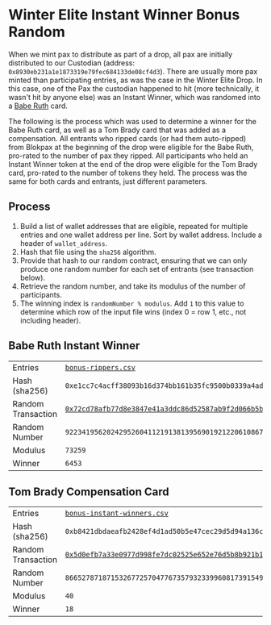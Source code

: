 # Winter Elite Instant Winner Bonus Random

When we mint pax to distribute as part of a drop, all pax are initially distributed to our Custodian (address: `0x8930eb231a1e1873319e79fec684133de08cf4d3`). There are usually more pax minted than participating entries, as was the case in the Winter Elite Drop. In this case, one of the Pax the custodian happened to hit (more technically, it wasn't hit by anyone else) was an Instant Winner, which was randomed into a [Babe Ruth](https://opensea.io/assets/matic/0xa9810db43691811f5ca00c051e0ff370843fb366/2147484544) card.

The following is the process which was used to determine a winner for the Babe Ruth card, as well as a Tom Brady card that was added as a compensation. All entrants who ripped cards (or had them auto-ripped) from Blokpax at the beginning of the drop were eligible for the Babe Ruth, pro-rated to the number of pax they ripped. All participants who held an Instant Winner token at the end of the drop were eligible for the Tom Brady card, pro-rated to the number of tokens they held. The process was the same for both cards and entrants, just different parameters.

## Process

1. Build a list of wallet addresses that are eligible, repeated for multiple entries and one wallet address per line. Sort by wallet address. Include a header of `wallet_address`.
2. Hash that file using the `sha256` algorithm.
3. Provide that hash to our random contract, ensuring that we can only produce one random number for each set of entrants (see transaction below).
4. Retrieve the random number, and take its modulus of the number of participants.
5. The winning index is `randomNumber % modulus`. Add `1` to this value to determine which row of the input file wins (index 0 = row 1, etc., not including header).

## Babe Ruth Instant Winner

|                    |                                                                                                                                                                       |
| ------------------ | --------------------------------------------------------------------------------------------------------------------------------------------------------------------- |
| Entries            | [`bonus-rippers.csv`](./bonus-rippers.csv)                                                                                                                            |
| Hash (sha256)      | `0xe1cc7c4acff38093b16d374bb161b35fc9500b0339a4ada4049f1d7a60d3f293`                                                                                                  |
| Random Transaction | [`0x72cd78afb77d8e3847e41a3ddc86d52587ab9f2d066b5b434d4f3992e6e48dd2`](https://polygonscan.com/tx/0x72cd78afb77d8e3847e41a3ddc86d52587ab9f2d066b5b434d4f3992e6e48dd2) |
| Random Number      | `92234195620242952604112191381395690192122061086764384540736736654760319472823`                                                                                       |
| Modulus            | `73259`                                                                                                                                                               |
| Winner             | `6453`                                                                                                                                                                |

## Tom Brady Compensation Card

|                    |                                                                                                                                                                       |
| ------------------ | --------------------------------------------------------------------------------------------------------------------------------------------------------------------- |
| Entries            | [`bonus-instant-winners.csv`](./bonus-instant-winners.csv)                                                                                                            |
| Hash (sha256)      | `0xb8421dbdaeafb2428ef4d1ad50b5e47cec29d5d94a136caf7c994eda2f92ae91`                                                                                                  |
| Random Transaction | [`0x5d0efb7a33e0977d998fe7dc02525e652e76d5b8b921b1e55ff4b79846b00a02`](https://polygonscan.com/tx/0x5d0efb7a33e0977d998fe7dc02525e652e76d5b8b921b1e55ff4b79846b00a02) |
| Random Number      | `86652787187153267725704776735793233996081739154902014496923235895098548344538`                                                                                       |
| Modulus            | `40`                                                                                                                                                                  |
| Winner             | `18`                                                                                                                                                                  |
